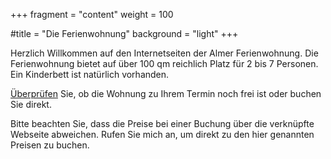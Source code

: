 +++
fragment = "content"
weight = 100

#title = "Die Ferienwohnung"
background = "light"
+++

Herzlich Willkommen auf den Internetseiten der Almer Ferienwohnung.
Die Ferienwohnung bietet auf über 100 qm reichlich Platz für 2 bis 7 Personen.
Ein Kinderbett ist natürlich vorhanden.

[Überprüfen](https://almer-ferienwohnung.twebsite.info/) Sie, ob die Wohnung zu Ihrem Termin noch frei ist oder buchen Sie direkt.

Bitte beachten Sie, dass die Preise bei einer Buchung über die verknüpfte Webseite abweichen. Rufen Sie mich an, um direkt zu den hier genannten Preisen zu buchen.
